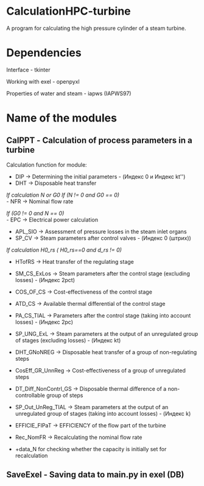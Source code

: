 # CalculationHPC-turbine

A program for calculating the high pressure cylinder of a steam turbine.

# Dependencies

Interface - tkinter

Working with exel - openpyxl

Properties of water and steam - iapws (IAPWS97)

# Name of the modules

## CalPPT - Сalculation of process parameters in a turbine

Сalculation function for module:

- DIP -> Determining the initial parameters - (Индекс 0 и Индекс kt'')
- DHT -> Disposable heat transfer

_If calculation N or G0_
_If (N != 0 and G0 == 0)_ <br> - NFR -> Nominal flow rate

_If (G0 != 0 and N == 0)_ <br> - EPC -> Electrical power calculation

- APL_SIO -> Assessment of pressure losses in the steam inlet organs
- SP_CV -> Steam parameters after control valves - (Индекс 0 (штрих))

_If calculation H0_rs ( H0_rs==0 and d_rs != 0)_

- HTofRS -> Heat transfer of the regulating stage

- SM_CS_ExLos -> Steam parameters after the control stage (excluding losses) - (Индекс 2рсt)
- COS_OF_CS -> Cost-effectiveness of the control stage
- ATD_CS -> Available thermal differential of the control stage
- PA_CS_TIAL -> Parameters after the control stage (taking into account losses) - (Индекс 2рс)
- SP_UNG_ExL -> Steam parameters at the output of an unregulated group of stages (excluding losses) - (Индекс kt)
- DHT_GNoNREG -> Disposable heat transfer of a group of non-regulating steps
- CosEff_GR_UnnReg -> Cost-effectiveness of a group of unregulated steps
- DT_Diff_NonContrl_GS -> Disposable thermal difference of a non-controllable group of steps
- SP_Out_UnReg_TIAL -> Steam parameters at the output of an unregulated group of stages (taking into account losses) - (Индекс k)
- EFFICIE_FlPaT -> EFFICIENCY of the flow part of the turbine
- Rec_NomFR -> Recalculating the nominal flow rate
- +data_N for checking whether the capacity is initially set for recalculation

## SaveExel - Saving data to main.py in exel (DB)
